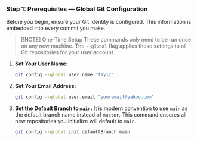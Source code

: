 ### Step 1: Prerequisites — Global Git Configuration

Before you begin, ensure your Git identity is configured. This information is embedded into every commit you make.

> [!NOTE] One-Time Setup
> These commands only need to be run once on any new machine. The `--global` flag applies these settings to all Git repositories for your user account.

1.  **Set Your User Name:**
    ```bash
    git config --global user.name "fayiz"
    ```

2.  **Set Your Email Address:**
    ```bash
    git config --global user.email "youremail@yahoo.com"
    ```

3.  **Set the Default Branch to `main`:**
    It is modern convention to use `main` as the default branch name instead of `master`. This command ensures all new repositories you initialize will default to `main`.
    ```bash
    git config --global init.defaultBranch main
    ```